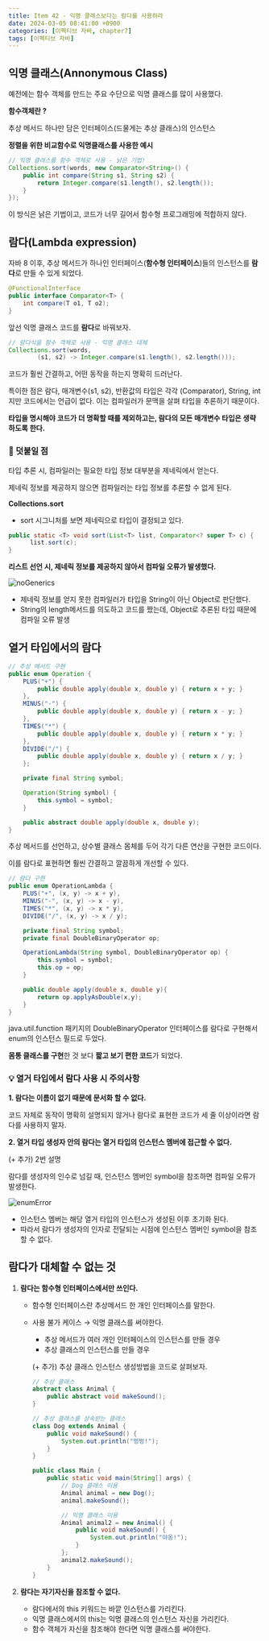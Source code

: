 ```yaml
---
title: Item 42 - 익명 클래스보다는 람다를 사용하라
date: 2024-03-05 08:41:00 +0900
categories: [이펙티브 자바, chapter7]
tags: [이펙티브 자바]
---
```


## **익명 클래스(Annonymous Class)**

예전에는 함수 객체를 만드는 주요 수단으로 익명 클래스를 많이 사용했다.

**함수객체란 ?**

추상 메서드 하나만 담은 인터페이스(드물게는 추상 클래스)의 인스턴스

**정렬을 위한 비교함수로 익명클래스를 사용한 예시**

```java
// 익명 클래스를 함수 객체로 사용 - 낡은 기법!
Collections.sort(words, new Comparator<String>() {
    public int compare(String s1, String s2) {
        return Integer.compare(s1.length(), s2.length());
    }
});
```
이 방식은 낡은 기법이고, 코드가 너무 길어서 함수형 프로그래밍에 적합하지 않다.

## **람다(Lambda expression)**

자바 8 이후, 추상 메서드가 하나인 인터페이스(**함수형 인터페이스**)들의 인스턴스를 **람다**로 만들 수 있게 되었다.

```java
@FunctionalInterface
public interface Comparator<T> {
    int compare(T o1, T o2);
}
```

앞선 익명 클래스 코드를 **람다**로 바꿔보자.

```java
// 람다식을 함수 객체로 사용 - 익명 클래스 대체
Collections.sort(words,
        (s1, s2) -> Integer.compare(s1.length(), s2.length()));
```

코드가 훨씬 간결하고, 어떤 동작을 하는지 명확히 드러난다.

특이한 점은 람다, 매개변수(s1, s2), 반환값의 타입은 각각 (Comparator<String>), String, int 지만 코드에서는 언급이 없다.
이는 컴파일러가 문맥을 살펴 타입을 추론하기 때문이다.

**타입을 명시해야 코드가 더 명확할 때를 제외하고는, 람다의 모든 매개변수 타입은 생략하도록 한다.**

### **📌 덧붙일 점**

타입 추론 시, 컴파일러는 필요한 타입 정보 대부분을 제네릭에서 얻는다.

제네릭 정보를 제공하지 않으면 컴파일러는 타입 정보를 추론할 수 없게 된다.

**Collections.sort**
- sort 시그니처를 보면 제네릭으로 타입이 결정되고 있다.
```java
public static <T> void sort(List<T> list, Comparator<? super T> c) {
      list.sort(c);
}
```

**리스트 선언 시, 제네릭 정보를 제공하지 않아서 컴파일 오류가 발생했다.**

![noGenerics](https://github.com/Shinminjin/Algorithm/assets/76575966/4942b2ad-fdd1-4aa7-9f83-6ea3a424af83)

- 제네릭 정보를 얻지 못한 컴파일러가 타입을 String이 아닌 Object로 판단했다.
- String의 length메서드를 의도하고 코드를 짰는데, Object로 추론된 타입 때문에 컴파일 오류 발생 


## **열거 타입에서의  람다**

```java
// 추상 메서드 구현
public enum Operation {
    PLUS("+") {
        public double apply(double x, double y) { return x + y; }
    },
    MINUS("-") {
        public double apply(double x, double y) { return x - y; }
    },
    TIMES("*") {
        public double apply(double x, double y) { return x * y; }
    },
    DIVIDE("/") {
        public double apply(double x, double y) { return x / y; }
    };

    private final String symbol;

    Operation(String symbol) {
        this.symbol = symbol;
    }

    public abstract double apply(double x, double y);
}
```

추상 메서드를 선언하고, 상수별 클래스 몸체를 두어 각기 다른 연산을 구현한 코드이다.

이를 람다로 표현하면 훨씬 간결하고 깔끔하게 개선할 수 있다.

```java
// 람다 구현
public enum OperationLambda {
    PLUS("+", (x, y) -> x + y),
    MINUS("-", (x, y) -> x - y),
    TIMES("*", (x, y) -> x * y),
    DIVIDE("/", (x, y) -> x / y);

    private final String symbol;
    private final DoubleBinaryOperator op;

    OperationLambda(String symbol, DoubleBinaryOperator op) {
        this.symbol = symbol;
        this.op = op;
    }

    public double apply(double x, double y){
        return op.applyAsDouble(x,y);
    }
}
```

java.util.function 패키지의 DoubleBinaryOperator 인터페이스를 람다로 구현해서
enum의 인스턴스 필드로 두었다.

**몸통 클래스를 구현**한 것 보다 **짧고 보기 편한 코드**가 되었다.

### **💡 열거 타입에서 람다 사용 시 주의사항**

**1. 람다는 이름이 없기 때문에 문서화 할 수 없다.**

코드 자체로 동작이 명확히 설명되지 않거나 람다로 표현한 코드가 세 줄 이상이라면 람다를 사용하지 말자.

**2. 열거 타입 생성자 안의 람다는 열거 타입의 인스턴스 멤버에 접근할 수 없다.**


(+ 추가) 2번 설명

람다를 생성자의 인수로 넘길 때, 인스턴스 멤버인 symbol을 참조하면 컴파일 오류가 발생한다.

![enumError](https://github.com/Shinminjin/Algorithm/assets/76575966/85e93be9-963f-4ab1-9c1f-9c4c8aa87e21)

- 인스턴스 멤버는 해당 열거 타입의 인스턴스가 생성된 이후 초기화 된다.
- 따라서 람다가 생성자의 인자로 전달되는 시점에 인스턴스 멤버인 symbol을 참조할 수 없다.

## **람다가 대체할 수 없는 것**

1. **람다는 함수형 인터페이스에서만 쓰인다.**
    - 함수형 인터페이스란 추상메서드 한 개인 인터페이스를 말한다.
    - 사용 불가 케이스 → 익명 클래스를 써야한다.
        - 추상 메서드가 여러 개인 인터페이스의 인스턴스를 만들 경우
        - 추상 클래스의 인스턴스를 만들 경우

        (+ 추가) 추상 클래스 인스턴스 생성방법을 코드로 살펴보자.
        ```java
        // 추상 클래스
        abstract class Animal {
            public abstract void makeSound();
        }

        // 추상 클래스를 상속받는 클래스
        class Dog extends Animal {
            public void makeSound() {
                System.out.println("멍멍!");
            }
        }

        public class Main {
            public static void main(String[] args) {
                // Dog 클래스 이용
                Animal animal = new Dog();
                animal.makeSound();

                // 익명 클래스 이용
                Animal animal2 = new Animal() {
                    public void makeSound() {
                        System.out.println("야옹!");
                    }
                };
                animal2.makeSound();
            }
        }
        ```

2. **람다는 자기자신을 참조할 수 없다.**
    - 람다에서의 this 키워드는 바깥 인스턴스를 가리킨다.
    - 익명 클래스에서의 this는 익명 클래스의 인스턴스 자신을 가리킨다.
    - 함수 객체가 자신을 참조해야 한다면 익명 클래스를 써야한다.

